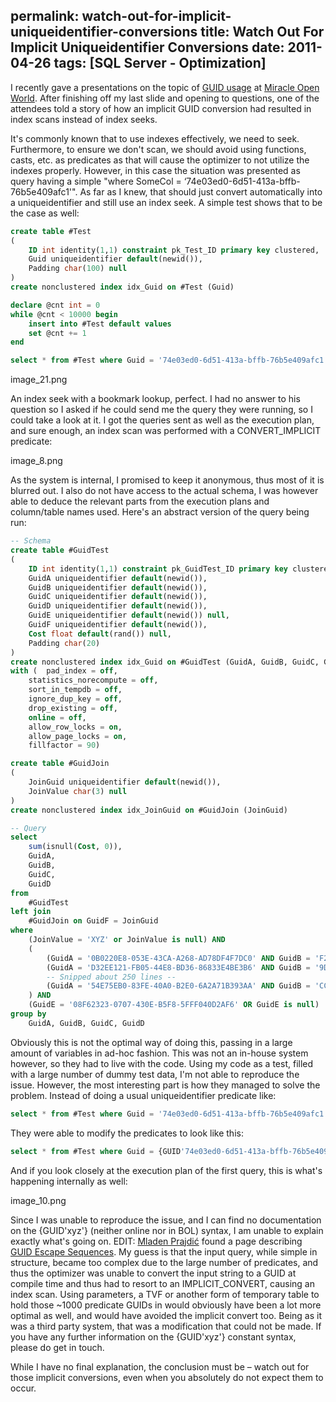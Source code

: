 permalink: watch-out-for-implicit-uniqueidentifier-conversions
title: Watch Out For Implicit Uniqueidentifier Conversions
date: 2011-04-26
tags: [SQL Server - Optimization]
---
I recently gave a presentations on the topic of [GUID usage](/miracle-open-world-2011-follow-up/) at [Miracle Open World](http://mow2011.dk/). After finishing off my last slide and opening to questions, one of the attendees told a story of how an implicit GUID conversion had resulted in index scans instead of index seeks.

<!-- more -->

It's commonly known that to use indexes effectively, we need to seek. Furthermore, to ensure we don't scan, we should avoid using functions, casts, etc. as predicates as that will cause the optimizer to not utilize the indexes properly. However, in this case the situation was presented as query having a simple "where SomeCol = ‘74e03ed0-6d51-413a-bffb-76b5e409afc1'". As far as I knew, that should just convert automatically into a uniqueidentifier and still use an index seek. A simple test shows that to be the case as well:

```sql
create table #Test
(
	ID int identity(1,1) constraint pk_Test_ID primary key clustered,
	Guid uniqueidentifier default(newid()),
	Padding char(100) null
)
create nonclustered index idx_Guid on #Test (Guid)

declare @cnt int = 0
while @cnt < 10000 begin
	insert into #Test default values
	set @cnt += 1
end

select * from #Test where Guid = '74e03ed0-6d51-413a-bffb-76b5e409afc1'
```

image_21.png

An index seek with a bookmark lookup, perfect. I had no answer to his question so I asked if he could send me the query they were running, so I could take a look at it. I got the queries sent as well as the execution plan, and sure enough, an index scan was performed with a CONVERT_IMPLICIT predicate:

image_8.png

As the system is internal, I promised to keep it anonymous, thus most of it is blurred out. I also do not have access to the actual schema, I was however able to deduce the relevant parts from the execution plans and column/table names used. Here's an abstract version of the query being run:

```sql
-- Schema
create table #GuidTest
(
	ID int identity(1,1) constraint pk_GuidTest_ID primary key clustered,
	GuidA uniqueidentifier default(newid()),
	GuidB uniqueidentifier default(newid()),
	GuidC uniqueidentifier default(newid()),
	GuidD uniqueidentifier default(newid()),
	GuidE uniqueidentifier default(newid()) null,
	GuidF uniqueidentifier default(newid()),
	Cost float default(rand()) null,
	Padding char(20)
)
create nonclustered index idx_Guid on #GuidTest (GuidA, GuidB, GuidC, GuidD, GuidE) include (Cost, GuidF)
with (	pad_index = off,
	statistics_norecompute = off,
	sort_in_tempdb = off,
	ignore_dup_key = off,
	drop_existing = off,
	online = off,
	allow_row_locks = on,
	allow_page_locks = on,
	fillfactor = 90)

create table #GuidJoin
(
	JoinGuid uniqueidentifier default(newid()),
	JoinValue char(3) null
)
create nonclustered index idx_JoinGuid on #GuidJoin (JoinGuid)

-- Query
select
	sum(isnull(Cost, 0)),
	GuidA,
	GuidB,
	GuidC,
	GuidD
from
	#GuidTest
left join
	#GuidJoin on GuidF = JoinGuid
where
	(JoinValue = 'XYZ' or JoinValue is null) AND
	(
		(GuidA = '0B0220E8-053E-43CA-A268-AD78DF4F7DC0' AND GuidB = 'F268830A-5C13-4E6E-AE63-DAA1353A6306' AND GuidC = '5565A230-E919-4229-BA65-49AE1D4FFAE3' AND GuidD = 'C4BAAA53-9447-419F-A7FA-76C43B8F1049') OR
		(GuidA = 'D32EE121-FB05-44E8-BD36-86833E4BE3B6' AND GuidB = '9DE3B8FF-95B1-4519-9F92-9DE7758D9DE6' AND GuidC = '8ADF6C5E-E3B6-49C7-BEF7-E26074D8874C' AND GuidD = 'D2BBB20C-991D-44FD-848C-124B33CFC9F6') OR
		-- Snipped about 250 lines --
		(GuidA = '54E75EB0-83FE-40A0-B2E0-6A2A71B393AA' AND GuidB = 'CC3D2107-6C1B-4ED6-B708-6503BFAD8965' AND GuidC = 'B62EBEA3-193A-422A-846D-978000E1AB9C' AND GuidD = 'ECC25117-B903-49EE-8B66-8E31F07170A5')
	) AND
	(GuidE = '08F62323-0707-430E-B5F8-5FFF040D2AF6' OR GuidE is null)
group by
	GuidA, GuidB, GuidC, GuidD
```

Obviously this is not the optimal way of doing this, passing in a large amount of variables in ad-hoc fashion. This was not an in-house system however, so they had to live with the code. Using my code as a test, filled with a large number of dummy test data, I'm not able to reproduce the issue. However, the most interesting part is how they managed to solve the problem. Instead of doing a usual uniqueidentifier predicate like:

```sql
select * from #Test where Guid = '74e03ed0-6d51-413a-bffb-76b5e409afc1'
```

They were able to modify the predicates to look like this:

```sql
select * from #Test where Guid = {GUID'74e03ed0-6d51-413a-bffb-76b5e409afc1'}
```

And if you look closely at the execution plan of the first query, this is what's happening internally as well:

image_10.png

Since I was unable to reproduce the issue, and I can find no documentation on the {GUID'xyz'} (neither online nor in BOL) syntax, I am unable to explain exactly what's going on. EDIT: [Mladen Prajdić](http://weblogs.sqlteam.com/mladenp/) found a page describing [GUID Escape Sequences](http://msdn.microsoft.com/en-us/library/ms712494(VS.85).aspx). My guess is that the input query, while simple in structure, became too complex due to the large number of predicates, and thus the optimizer was unable to convert the input string to a GUID at compile time and thus had to resort to an IMPLICIT_CONVERT, causing an index scan. Using parameters, a TVF or another form of temporary table to hold those ~1000 predicate GUIDs in would obviously have been a lot more optimal as well, and would have avoided the implicit convert too. Being as it was a third party system, that was a modification that could not be made. If you have any further information on the {GUID'xyz'} constant syntax, please do get in touch.

While I have no final explanation, the conclusion must be – watch out for those implicit conversions, even when you absolutely do not expect them to occur.
